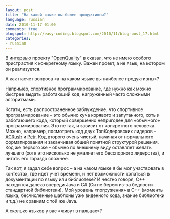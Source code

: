 ```yaml
---
layout: post
title: "На какой языке вы более продуктивны?"
language: russian
date: 2010-11-17 01:00
comments: true
blogspot: http://easy-coding.blogspot.com/2010/11/blog-post_17.html
categories:
- russian
---
```

В [интервью][Мое интервью] проекту "[OpenQuality][]" в сказал, что не имею особого пристрастия к конкретному языку. Важен проект, а не язык, на котором он реализуется.

[Мое интервью]: http://experience.openquality.ru/alexander-demin-interview/
[OpenQuality]: http://openquality.ru/

А как насчет вопроса «а на каком языке вы наиболее продуктивны»?

Например, спортивное программирование, где нужно как можно быстрее выдать работающий код, нагруженный часто сложными алгоритмами.

Кстати, есть распространенное заблуждение, что спортивное программирование – это обычно куча корявого и запутанного, хоть и работающего кода, который совершенно непригоден для «обычного» программирования. Это не так, и зависит от конкретного человека. Можно, например, посмотреть код двух ТопКодеровских лидеров – [ACRush][] и [Petr][]. Код второго очень чистый, начиная от нормального форматирования и заканчивая общей понятной структурой решения. Код же первого же – обычно по внешнему виду оставляет желать лучшего (хотя это нисколько не умаляет его бесспорного лидерства), и читать его гораздо сложнее.

[ACRush]: http://www.topcoder.com/tc?module=MemberProfile&cr=19849563&tab=alg
[Petr]: http://www.topcoder.com/tc?module=MemberProfile&cr=10574855&tab=alg

Так вот, я задал себе вопрос – а на каком языке я бы мог участвовать в контестах, где идет учет времени, и нет возможности копаться в документации по языку или библиотеке? И честно говоря, С++ находится далеко впереди Java и C# (Си не берем из-за бедности стандартной библиотеки). Мой уровень «погружения» в С++ (моменты языка, бесчисленные шаблоны уже виденного кода, знание библиотеки и т.д.) не сравним с той же Java.

А сколько языков у вас «живут в пальцах»?
